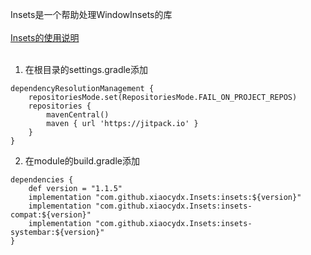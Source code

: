 Insets是一个帮助处理WindowInsets的库
<br><br>
[Insets的使用说明](https://www.yuque.com/u12192380/khwdgb/ua7cgzqu6k384i8s)
<br><br>
1. 在根目录的settings.gradle添加
```
dependencyResolutionManagement {
    repositoriesMode.set(RepositoriesMode.FAIL_ON_PROJECT_REPOS)
    repositories {
        mavenCentral()
        maven { url 'https://jitpack.io' }
    }
}
```

2. 在module的build.gradle添加
```
dependencies {
    def version = "1.1.5"
    implementation "com.github.xiaocydx.Insets:insets:${version}"
    implementation "com.github.xiaocydx.Insets:insets-compat:${version}"
    implementation "com.github.xiaocydx.Insets:insets-systembar:${version}"
}
```
